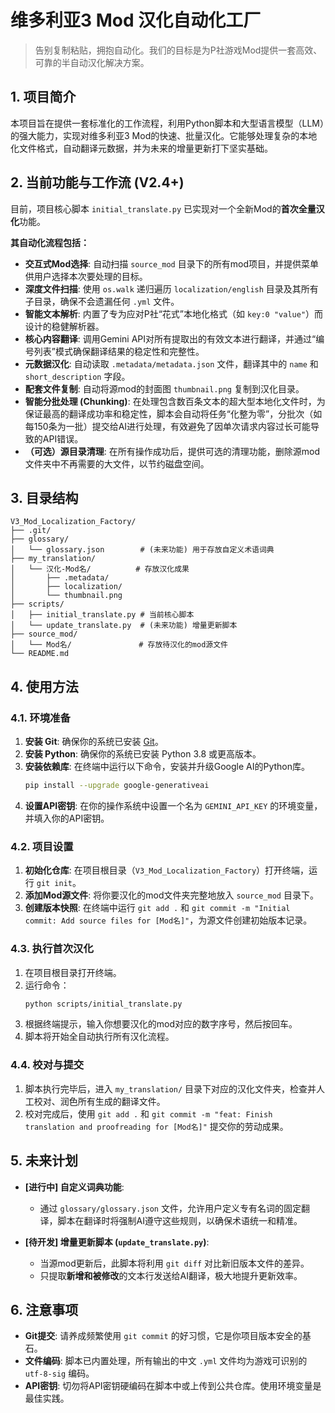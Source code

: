# 维多利亚3 Mod 汉化自动化工厂

> 告别复制粘贴，拥抱自动化。我们的目标是为P社游戏Mod提供一套高效、可靠的半自动汉化解决方案。

## 1. 项目简介

本项目旨在提供一套标准化的工作流程，利用Python脚本和大型语言模型（LLM）的强大能力，实现对维多利亚3 Mod的快速、批量汉化。它能够处理复杂的本地化文件格式，自动翻译元数据，并为未来的增量更新打下坚实基础。

## 2. 当前功能与工作流 (V2.4+)

目前，项目核心脚本 `initial_translate.py` 已实现对一个全新Mod的**首次全量汉化**功能。

**其自动化流程包括：**
* **交互式Mod选择**: 自动扫描 `source_mod` 目录下的所有mod项目，并提供菜单供用户选择本次要处理的目标。
* **深度文件扫描**: 使用 `os.walk` 递归遍历 `localization/english` 目录及其所有子目录，确保不会遗漏任何 `.yml` 文件。
* **智能文本解析**: 内置了专为应对P社“花式”本地化格式（如 `key:0 "value"`）而设计的稳健解析器。
* **核心内容翻译**: 调用Gemini API对所有提取出的有效文本进行翻译，并通过“编号列表”模式确保翻译结果的稳定性和完整性。
* **元数据汉化**: 自动读取 `.metadata/metadata.json` 文件，翻译其中的 `name` 和 `short_description` 字段。
* **配套文件复制**: 自动将源mod的封面图 `thumbnail.png` 复制到汉化目录。
* **智能分批处理 (Chunking)**: 在处理包含数百条文本的超大型本地化文件时，为保证最高的翻译成功率和稳定性，脚本会自动将任务“化整为零”，分批次（如每150条为一批）提交给AI进行处理，有效避免了因单次请求内容过长可能导致的API错误。
* **（可选）源目录清理**: 在所有操作成功后，提供可选的清理功能，删除源mod文件夹中不再需要的大文件，以节约磁盘空间。

## 3. 目录结构

```
V3_Mod_Localization_Factory/
├── .git/
├── glossary/
│   └── glossary.json        # (未来功能) 用于存放自定义术语词典
├── my_translation/
│   └── 汉化-Mod名/          # 存放汉化成果
│       ├── .metadata/
│       ├── localization/
│       └── thumbnail.png
├── scripts/
│   ├── initial_translate.py # 当前核心脚本
│   └── update_translate.py  # (未来功能) 增量更新脚本
├── source_mod/
│   └── Mod名/               # 存放待汉化的mod源文件
└── README.md
```

## 4. 使用方法

### 4.1. 环境准备
1.  **安装 Git**: 确保你的系统已安装 [Git](https://git-scm.com/downloads)。
2.  **安装 Python**: 确保你的系统已安装 Python 3.8 或更高版本。
3.  **安装依赖库**: 在终端中运行以下命令，安装并升级Google AI的Python库。
    ```bash
    pip install --upgrade google-generativeai
    ```
4.  **设置API密钥**: 在你的操作系统中设置一个名为 `GEMINI_API_KEY` 的环境变量，并填入你的API密钥。

### 4.2. 项目设置
1.  **初始化仓库**: 在项目根目录（`V3_Mod_Localization_Factory`）打开终端，运行 `git init`。
2.  **添加Mod源文件**: 将你要汉化的mod文件夹完整地放入 `source_mod` 目录下。
3.  **创建版本快照**: 在终端中运行 `git add .` 和 `git commit -m "Initial commit: Add source files for [Mod名]"`，为源文件创建初始版本记录。

### 4.3. 执行首次汉化
1.  在项目根目录打开终端。
2.  运行命令：
    ```bash
    python scripts/initial_translate.py
    ```
3.  根据终端提示，输入你想要汉化的mod对应的数字序号，然后按回车。
4.  脚本将开始全自动执行所有汉化流程。

### 4.4. 校对与提交
1.  脚本执行完毕后，进入 `my_translation/` 目录下对应的汉化文件夹，检查并人工校对、润色所有生成的翻译文件。
2.  校对完成后，使用 `git add .` 和 `git commit -m "feat: Finish translation and proofreading for [Mod名]"` 提交你的劳动成果。

## 5. 未来计划

* **[进行中] 自定义词典功能**:
    * 通过 `glossary/glossary.json` 文件，允许用户定义专有名词的固定翻译，脚本在翻译时将强制AI遵守这些规则，以确保术语统一和精准。

* **[待开发] 增量更新脚本 (`update_translate.py`)**:
    * 当源mod更新后，此脚本将利用 `git diff` 对比新旧版本文件的差异。
    * 只提取**新增和被修改**的文本行发送给AI翻译，极大地提升更新效率。

## 6. 注意事项
* **Git提交**: 请养成频繁使用 `git commit` 的好习惯，它是你项目版本安全的基石。
* **文件编码**: 脚本已内置处理，所有输出的中文 `.yml` 文件均为游戏可识别的 `utf-8-sig` 编码。
* **API密钥**: 切勿将API密钥硬编码在脚本中或上传到公共仓库。使用环境变量是最佳实践。